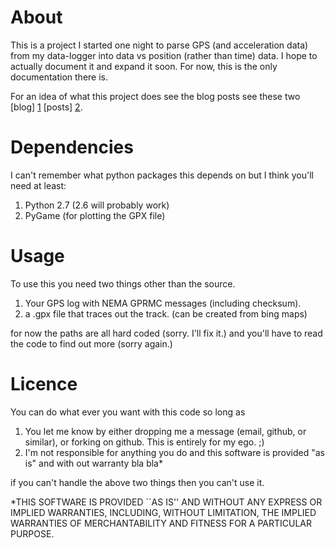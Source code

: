 About
=====

This is a project I started one night to parse GPS (and acceleration data) from my data-logger into data vs position (rather than time) data.  I hope to actually document it and expand it soon.  For now, this is the only documentation there is.

For an idea of what this project does see the blog posts see these two [blog] [1] [posts] [2].

Dependencies
============
I can't remember what python packages this depends on but I think you'll need at least:

1. Python 2.7 (2.6 will probably work)
2. PyGame (for plotting the GPX file)

Usage
=====
To use this you need two things other than the source.  

1. Your GPS log with NEMA GPRMC messages (including checksum).
2. a .gpx file that traces out the track.  (can be created from bing maps)

for now the paths are all hard coded (sorry.  I'll fix it.) and you'll have to read the code to find out more (sorry again.)

Licence
=======
You can do what ever you want with this code so long as

1. You let me know by either dropping me a message (email, github, or similar), or forking on github.  This is entirely for my ego. ;)
2. I'm not responsible for anything you do and this software is provided "as is" and with out warranty bla bla*

if you can't handle the above two things then you can't use it.

*THIS SOFTWARE IS PROVIDED ``AS IS'' AND WITHOUT ANY EXPRESS OR
IMPLIED WARRANTIES, INCLUDING, WITHOUT LIMITATION, THE IMPLIED
WARRANTIES OF MERCHANTABILITY AND FITNESS FOR A PARTICULAR PURPOSE. 






[1]: http://roadtochumpcar.com/datalogger/ 
[2]: http://roadtochumpcar.com/data-lots-of-data/